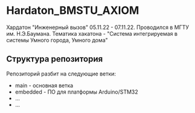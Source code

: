 # Hardaton_BMSTU_AXIOM
Хардатон "Инженерный вызов" 05.11.22 - 07.11.22. Проводился в МГТУ им. Н.Э.Баумана. Тематика хакатона - "Система интегрируемая в системы Умного города, Умного дома"

## Структура репозитория
Репозиторий разбит на следующие ветки:

- main - основная ветка 
- embedded - ПО для платформы Arduino/STM32 
- ...
- ...
